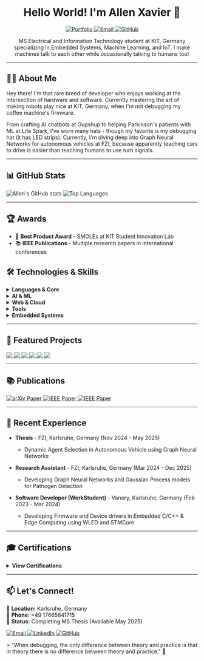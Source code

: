 <h1 align="center">Hello World! I'm Allen Xavier 👋</h1>
<p align="center">
  <a href="https://allen-xavier.is-a.dev/">
    <img alt="Portfolio" src="https://img.shields.io/badge/Portfolio-Allen%20Xavier-blue">
  </a>
  <a href="mailto:xavierallem1999@gmail.com">
    <img alt="Email" src="https://img.shields.io/badge/Email-xavierallem1999%40gmail.com-red">
  </a>
  <a href="https://github.com/xavierallem">
    <img alt="GitHub" src="https://img.shields.io/badge/GitHub-xavierallem-181717?logo=github&logoColor=white">
  </a>
</p>

<p align="center">
  MS Electrical and Information Technology student at KIT, Germany specializing in Embedded Systems, Machine Learning, and IoT. I make machines talk to each other while occasionally talking to humans too!
</p>

---

## 👨‍💻 About Me

Hey there! I'm that rare breed of developer who enjoys working at the intersection of hardware and software. Currently mastering the art of making robots play nice at KIT, Germany, when I'm not debugging my coffee machine's firmware.

From crafting AI chatbots at Gupshup to helping Parkinson's patients with ML at Life Spark, I've worn many hats - though my favorite is my debugging hat (it has LED strips). Currently, I'm diving deep into Graph Neural Networks for autonomous vehicles at FZI, because apparently teaching cars to drive is easier than teaching humans to use turn signals.

---
## 📊 GitHub Stats

![Allen's GitHub stats](https://github-readme-stats.vercel.app/api?username=xavierallem&show_icons=true&theme=tokyonight)
![Top Languages](https://github-readme-stats.vercel.app/api/top-langs/?username=xavierallem&layout=compact&theme=tokyonight)

---
## 🏆 Awards

- 🥇 **Best Product Award** - SMOLEs at KIT Student Innovation Lab
- 📚 **IEEE Publications** - Multiple research papers in international conferences

## 🛠️ Technologies & Skills

<details>
  <summary><b>Languages & Core</b></summary>
  
![C](https://img.shields.io/badge/C-00599C?logo=c&logoColor=white) ⭐⭐⭐⭐⭐

![C++](https://img.shields.io/badge/C++-00599C?logo=c%2B%2B&logoColor=white) ⭐⭐⭐⭐⭐

![Python](https://img.shields.io/badge/Python-3776AB?logo=python&logoColor=white) ⭐⭐⭐⭐⭐

![Bash](https://img.shields.io/badge/Bash-4EAA25?logo=gnu-bash&logoColor=white) ⭐⭐⭐⭐☆
</details>

<details>
  <summary><b>AI & ML</b></summary>
  
  ![PyTorch](https://img.shields.io/badge/PyTorch-EE4C2C?logo=pytorch&logoColor=white)
  ![TensorFlow](https://img.shields.io/badge/TensorFlow-FF6F00?logo=tensorflow&logoColor=white)
  ![OpenCV](https://img.shields.io/badge/OpenCV-5C3EE8?logo=opencv&logoColor=white)
  ![Scikit-learn](https://img.shields.io/badge/Scikit--learn-F7931E?logo=scikit-learn&logoColor=white)
  ![GNN](https://img.shields.io/badge/Graph%20Neural%20Networks-009688)
  ![LLM](https://img.shields.io/badge/LLMs-8E44AD)
</details>

<details>
  <summary><b>Web & Cloud</b></summary>
  
  ![HTML](https://img.shields.io/badge/HTML-E34F26?logo=html5&logoColor=white)
  ![Node.js](https://img.shields.io/badge/Node.js-339933?logo=node.js&logoColor=white)
  ![MySQL](https://img.shields.io/badge/MySQL-4479A1?logo=mysql&logoColor=white)
  ![MongoDB](https://img.shields.io/badge/MongoDB-47A248?logo=mongodb&logoColor=white)
  ![GCP](https://img.shields.io/badge/Google%20Cloud-4285F4?logo=google-cloud&logoColor=white)
  ![AWS](https://img.shields.io/badge/AWS-232F3E?logo=amazon-aws&logoColor=white)
</details>

<details>
  <summary><b>Tools</b></summary>
  
  ![CARLA](https://img.shields.io/badge/CARLA-37474F)
  ![Jenkins](https://img.shields.io/badge/Jenkins-D24939?logo=jenkins&logoColor=white)
  ![Docker](https://img.shields.io/badge/Docker-2496ED?logo=docker&logoColor=white)
  ![Linux](https://img.shields.io/badge/Linux-FCC624?logo=linux&logoColor=black)
  ![Git](https://img.shields.io/badge/Git-F05032?logo=git&logoColor=white)
</details>

<details>
  <summary><b>Embedded Systems</b></summary>
  
  ![MQTT](https://img.shields.io/badge/MQTT-3C5280)
  ![IoT](https://img.shields.io/badge/IoT-0078D7)
  ![MODBUS](https://img.shields.io/badge/MODBUS-FF9800)
  ![ROS](https://img.shields.io/badge/ROS-22314E?logo=ros&logoColor=white)
  ![FreeRTOS](https://img.shields.io/badge/FreeRTOS-8BC3FC)
  ![TCP/IP](https://img.shields.io/badge/TCP%2FIP-607D8B)
  ![Edge Computing](https://img.shields.io/badge/Edge%20Computing-43A047)
  ![MCU](https://img.shields.io/badge/MCU-0277BD)
  ![Electronics](https://img.shields.io/badge/Electronics-E91E63)
</details>

---

## 🚀 Featured Projects

<a href="https://github.com/xavierallem/dynamic_agent_perception">
  <img align="center" src="https://github-readme-stats.vercel.app/api/pin/?username=xavierallem&repo=dynamic_agent_perception&theme=dark" />
</a>
<a href="https://github.com/xavierallem/SMOLES-Firmware">
  <img align="center" src="https://github-readme-stats.vercel.app/api/pin/?username=xavierallem&repo=SMOLES-Firmware&theme=dark" />
</a>
<a href="https://github.com/xavierallem/picoVision">
  <img align="center" src="https://github-readme-stats.vercel.app/api/pin/?username=xavierallem&repo=picoVision&theme=dark" />
</a>
<a href="https://github.com/xavierallem/ArduinoMLib">
  <img align="center" src="https://github-readme-stats.vercel.app/api/pin/?username=xavierallem&repo=ArduinoMLib&theme=dark" />
</a>
<a href="https://github.com/xavierallem/esp8266-Edge-ML">
  <img align="center" src="https://github-readme-stats.vercel.app/api/pin/?username=xavierallem&repo=esp8266-Edge-ML&theme=dark" />
</a>
<a href="https://github.com/xavierallem/Speech-Recognition-ES">
  <img align="center" src="https://github-readme-stats.vercel.app/api/pin/?username=xavierallem&repo=Speech-Recognition-ES&theme=dark" />
</a>

---

## 📚 Publications

<a href="https://arxiv.org/abs/2507.19354">
  <img src="https://img.shields.io/badge/arXiv-EffiComm%3A%20Bandwidth%20Efficient%20Multi%20Agent%20Communication-red?logo=arxiv&logoColor=white" alt="arXiv Paper">
</a>

<a href="https://ieeexplore.ieee.org/abstract/document/9418346">
  <img src="https://img.shields.io/badge/IEEE-Unknown%20Terrain%20modelling%20using%203D%20mapping-00629B?logo=ieee&logoColor=white" alt="IEEE Paper">
</a>

<a href="https://ieeexplore.ieee.org/abstract/document/10040443">
  <img src="https://img.shields.io/badge/IEEE-Patient%20Monitoring%20%26%20Assisting%20System-00629B?logo=ieee&logoColor=white" alt="IEEE Paper">
</a>

---

## 📝 Recent Experience

- **Thesis** - FZI, Karlsruhe, Germany (Nov 2024 - May 2025)
  - Dynamic Agent Selection in Autonomous Vehicle using Graph Neural Networks
  
- **Research Assistant** - FZI, Karlsruhe, Germany (Mar 2024 - Dec 2025)
  - Developing Graph Neural Networks and Gaussian Process models for Pathogen Detection

- **Software Developer (WerkStudent)** - Vanory, Karlsruhe, Germany (Feb 2023 - Mar 2024)
  - Developing Firmware and Device drivers in Embedded C/C++ & Edge Computing using WLED and STMCore

---

## 🎓 Certifications

<details>
  <summary><b>View Certifications</b></summary>
  
  ### Machine Learning
  - [Machine Learning Specialization](https://coursera.org/share/6aced8053fae106d038d6c391ccfc20f)
  
  ### Deep Learning
  - [DeepLearning.AI TensorFlow Developer](https://coursera.org/share/916ab3e2d29d425d193212987d5b4bc1)
  - [Simple Recurrent Neural Network with Keras](https://coursera.org/share/a8e2f30226bafe239b948d2c7aac8194)
  - [Device-based Models with TensorFlow Lite](https://coursera.org/share/666237cc27cd13b447095a2292c53fd0)
  
  ### Embedded Systems
  - [Development of Secure Embedded Systems](https://coursera.org/share/9eb36d8acf114012c971a12f81b7e3ef)
  - [Introduction to Self-Driving Cars](https://coursera.org/share/442ac5e7a30cf7bf6744fa7c107e2a6a)
  - [State Estimation and Localization for Self-Driving Cars](https://coursera.org/share/df908ef3df46a349f007dda8c9e642eb)
  - [Motion Planning for Self-Driving Cars](https://coursera.org/share/753e7ab694eda7e3c7975ffb31bd1684)
  
  ### Google Cloud
  - [Custom Prediction Routine on Google AI Platform](https://coursera.org/share/748de728851ae518c74eb3b17e482e67)
  - [Google Cloud Platform Fundamentals: Core Infrastructure](https://coursera.org/share/a738eee5060230fb650382316856040b)
</details>

---




## 📫 Let's Connect!

📍 **Location:** Karlsruhe, Germany  
📱 **Phone:** +49 17665641715  
💼 **Status:** Completing MS Thesis (Available May 2025)  

<p>
  <a href="mailto:xavierallem1999@gmail.com">
    <img src="https://img.shields.io/badge/Email-xavierallem1999%40gmail.com-D14836?logo=gmail&logoColor=white" alt="Email">
  </a>
  <a href="https://linkedin.com/in/allen-xavier">
    <img src="https://img.shields.io/badge/LinkedIn-allen--xavier-0077B5?logo=linkedin&logoColor=white" alt="LinkedIn">
  </a>
  <a href="https://github.com/xavierallem">
    <img src="https://img.shields.io/badge/GitHub-xavierallem-181717?logo=github&logoColor=white" alt="GitHub">
  </a>
</p>
> "When debugging, the only difference between theory and practice is that in theory there is no difference between theory and practice." 🔌
